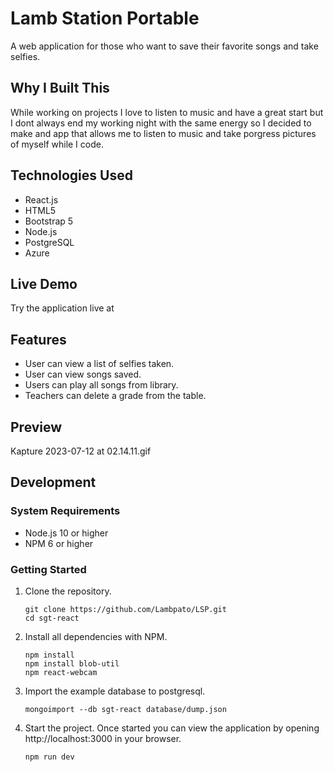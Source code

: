 # Lamb Station Portable

A web application for those who want to save their favorite songs and take selfies.

## Why I Built This

While working on projects I love to listen to music and have a great start but I dont always end my working night with the same energy so I decided to make and app that allows me to listen to music and take porgress pictures of myself while I code.

## Technologies Used

- React.js
- HTML5
- Bootstrap 5
- Node.js
- PostgreSQL
- Azure

## Live Demo

Try the application live at

## Features

- User can view a list of selfies taken.
- User can view songs saved.
- Users can play all songs from library.
- Teachers can delete a grade from the table.

## Preview

Kapture 2023-07-12 at 02.14.11.gif

## Development

### System Requirements

- Node.js 10 or higher
- NPM 6 or higher

### Getting Started

1. Clone the repository.

    ```shell
    git clone https://github.com/Lambpato/LSP.git
    cd sgt-react
    ```

2. Install all dependencies with NPM.

    ```shell
    npm install
    npm install blob-util
    npm react-webcam
    ```

3. Import the example database to postgresql.

    ```shell
    mongoimport --db sgt-react database/dump.json
    ```

4. Start the project. Once started you can view the application by opening http://localhost:3000 in your browser.

    ```shell
    npm run dev
    ```
